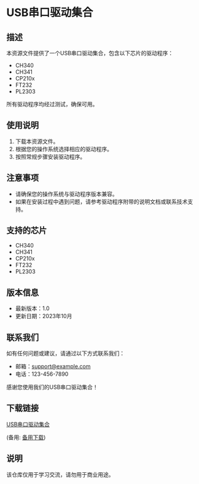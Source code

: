 # USB串口驱动集合

## 描述
本资源文件提供了一个USB串口驱动集合，包含以下芯片的驱动程序：

- CH340
- CH341
- CP210x
- FT232
- PL2303

所有驱动程序均经过测试，确保可用。

## 使用说明
1. 下载本资源文件。
2. 根据您的操作系统选择相应的驱动程序。
3. 按照常规步骤安装驱动程序。

## 注意事项
- 请确保您的操作系统与驱动程序版本兼容。
- 如果在安装过程中遇到问题，请参考驱动程序附带的说明文档或联系技术支持。

## 支持的芯片
- CH340
- CH341
- CP210x
- FT232
- PL2303

## 版本信息
- 最新版本：1.0
- 更新日期：2023年10月

## 联系我们
如有任何问题或建议，请通过以下方式联系我们：
- 邮箱：support@example.com
- 电话：123-456-7890

感谢您使用我们的USB串口驱动集合！

## 下载链接
[USB串口驱动集合](https://pan.quark.cn/s/828530866301) 

(备用: [备用下载](https://pan.baidu.com/s/1SG9kbXEAvR9vpR0I7EoyYg?pwd=1234))

## 说明

该仓库仅用于学习交流，请勿用于商业用途。
